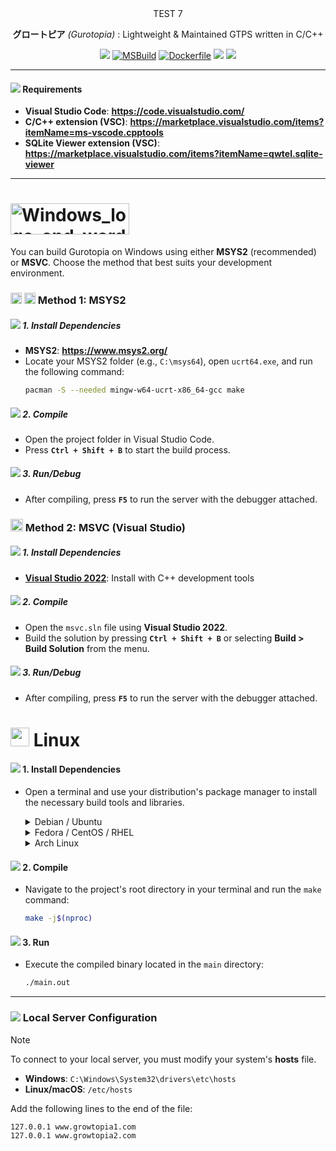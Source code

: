 <div align="center">
TEST 7
</div>

<div align="center">

**グロートピア** *(Gurotopia)* : Lightweight & Maintained GTPS written in C/C++

[![](https://github.com/GT-api/GT.api/actions/workflows/make.yml/badge.svg)](https://github.com/GT-api/GT.api/actions/workflows/make.yml)
[![MSBuild](https://github.com/gurotopia/Gurotopia/actions/workflows/msbuild.yml/badge.svg)](https://github.com/gurotopia/Gurotopia/actions/workflows/msbuild.yml)
[![Dockerfile](https://github.com/gurotopia/Gurotopia/actions/workflows/docker.yml/badge.svg)](https://github.com/gurotopia/Gurotopia/actions/workflows/docker.yml)
[![](https://app.codacy.com/project/badge/Grade/fa8603d6ec2b4485b8e24817ef23ca21)](https://app.codacy.com/gh/gurotopia/Gurotopia/dashboard?utm_source=gh&utm_medium=referral&utm_content=&utm_campaign=Badge_grade)
[![](https://dcbadge.limes.pink/api/server/zzWHgzaF7J?style=flat)](https://discord.gg/zzWHgzaF7J)

</div>

***

#### ![](https://raw.githubusercontent.com/microsoft/vscode-icons/main/icons/dark/checklist.svg) Requirements

- **Visual Studio Code**: **https://code.visualstudio.com/** 
- **C/C++ extension (VSC)**: **https://marketplace.visualstudio.com/items?itemName=ms-vscode.cpptools**
- **SQLite Viewer extension (VSC)**: **https://marketplace.visualstudio.com/items?itemName=qwtel.sqlite-viewer**

---

# <img width="190" height="50" alt="Windows_logo_and_wordmark_-_2021 svg" src="https://github.com/user-attachments/assets/1385f762-2c56-465a-aa3b-901a431552bb" />

You can build Gurotopia on Windows using either **MSYS2** (recommended) or **MSVC**. Choose the method that best suits your development environment.

### <img width="18" height="18" src="https://github.com/user-attachments/assets/12d92d94-80c7-4330-b4f3-1c8e67ee83a0" /> <img width="18" height="18" src="https://github.com/user-attachments/assets/1f2496c7-bc06-4c64-b2ae-6da04c266484" /> Method 1: MSYS2

##### ![](https://raw.githubusercontent.com/microsoft/vscode-icons/main/icons/dark/archive.svg) 1. Install Dependencies
   - **MSYS2**: **https://www.msys2.org/**
   - Locate your MSYS2 folder (e.g., `C:\msys64`), open `ucrt64.exe`, and run the following command:
     ```bash
     pacman -S --needed mingw-w64-ucrt-x86_64-gcc make
     ```

##### ![](https://raw.githubusercontent.com/microsoft/vscode-icons/main/icons/dark/build.svg) 2. Compile
   - Open the project folder in Visual Studio Code.
   - Press **`Ctrl + Shift + B`** to start the build process.

##### ![](https://raw.githubusercontent.com/microsoft/vscode-icons/main/icons/dark/debug-alt-small.svg) 3. Run/Debug
   - After compiling, press **`F5`** to run the server with the debugger attached.


### <img width="20" height="20" alt="2022_logo" src="https://github.com/user-attachments/assets/c69cfaad-f31c-4cad-a93d-8c09973ab3f9" /> Method 2: MSVC (Visual Studio)
##### ![](https://raw.githubusercontent.com/microsoft/vscode-icons/main/icons/dark/archive.svg) 1. Install Dependencies

- [**Visual Studio 2022**](https://visualstudio.microsoft.com/vs/): Install with C++ development tools

##### ![](https://raw.githubusercontent.com/microsoft/vscode-icons/main/icons/dark/build.svg) 2. Compile

- Open the `msvc.sln` file using **Visual Studio 2022**.
- Build the solution by pressing **`Ctrl + Shift + B`** or selecting **Build > Build Solution** from the menu.

##### ![](https://raw.githubusercontent.com/microsoft/vscode-icons/main/icons/dark/debug-alt-small.svg) 3. Run/Debug

- After compiling, press **`F5`** to run the server with the debugger attached.

# <img src="https://github.com/user-attachments/assets/fecde323-04c5-4b82-a08d-badcb184be6a" width="30" /> Linux

#### ![](https://raw.githubusercontent.com/microsoft/vscode-icons/main/icons/dark/archive.svg) 1. Install Dependencies

- Open a terminal and use your distribution's package manager to install the necessary build tools and libraries.
   <details><summary>Debian / Ubuntu</summary>
   <p>
      
   ```bash
   sudo apt-get update && sudo apt-get install build-essential
   ```
        
   </p>
   </details> 
   
   <details><summary>Fedora / CentOS / RHEL</summary>
   <p>
      
   ```bash
   sudo dnf install gcc-c++ make
   ```
        
   </p>
   </details> 
   
   <details><summary>Arch Linux</summary>
   <p>
      
   ```bash
   sudo pacman -S base-devel
   ```
   </p>
   </details> 

#### ![](https://raw.githubusercontent.com/microsoft/vscode-icons/main/icons/dark/build.svg) 2. Compile
   - Navigate to the project's root directory in your terminal and run the `make` command:
     ```bash
     make -j$(nproc)
     ```

#### ![](https://raw.githubusercontent.com/microsoft/vscode-icons/main/icons/dark/debug-alt-small.svg) 3. Run
   - Execute the compiled binary located in the `main` directory:
     ```bash
     ./main.out
     ```

---

### ![](https://raw.githubusercontent.com/microsoft/vscode-icons/main/icons/dark/settings.svg) Local Server Configuration

> [!NOTE]
> To connect to your local server, you must modify your system's **hosts** file.
> - **Windows**: `C:\Windows\System32\drivers\etc\hosts`
> - **Linux/macOS**: `/etc/hosts`
>
> Add the following lines to the end of the file:
> ```
> 127.0.0.1 www.growtopia1.com
> 127.0.0.1 www.growtopia2.com
> ```
